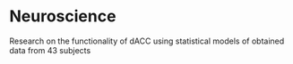 # Neuroscience
Research on the functionality of dACC using statistical models of obtained data from 43 subjects
